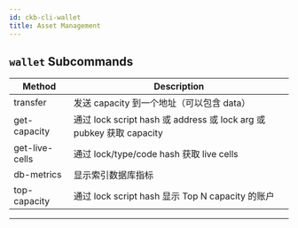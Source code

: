 ```yaml
---
id: ckb-cli-wallet
title: Asset Management
---
```


## `wallet` Subcommands

|Method|Description|
|---|---|
|transfer          |发送 capacity 到一个地址（可以包含 data）|
|get-capacity      |通过 lock script hash 或 address 或 lock arg 或 pubkey 获取 capacity|
|get-live-cells    |通过 lock/type/code hash 获取 live cells|
|db-metrics        |显示索引数据库指标|
|top-capacity      |通过 lock script hash 显示 Top N capacity 的账户|

---